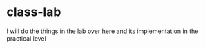 # class-lab
I will do the things in the lab over here and its implementation in the practical level 
